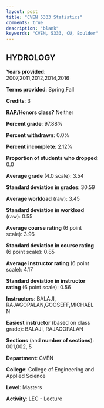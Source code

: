 ```yaml
---
layout: post
title: "CVEN 5333 Statistics"
comments: true
description: "blank"
keywords: "CVEN, 5333, CU, Boulder"
--- 
```

<head>
<script src="https://ajax.googleapis.com/ajax/libs/jquery/2.1.3/jquery.min.js"></script>
<script src="https://dl.dropboxusercontent.com/s/pc42nxpaw1ea4o9/highcharts.js?dl=0"></script>
<!-- <script src="../assets/js/highcharts.js"></script> -->
<style type="text/css">@font-face {
	font-family: "Bebas Neue";
	src: url(https://www.filehosting.org/file/details/544349/BebasNeue%20Regular.otf) format("opentype");
	}
	h1.Bebas { 
		font-family: "Bebas Neue", Verdana, Tahoma;
	}
</style>
</head>
<body>
	<div id="container" style="float: right; width: 45%; height: 88%; margin-left: 2.5%; margin-right: 2.5%;"></div>
	<script language="JavaScript">
		$(document).ready(function() {
		var chart = {type: 'column'};
		var title = {text: 'Grade Distribution'};
		var xAxis = {categories: ['A','B','C','D','F'],crosshair: true};
		var yAxis = {min: 0,title: {text: 'Percentage'}};
		var tooltip = {headerFormat: '<center><b><span style="font-size:20px">{point.key}</span></b></center>',
		               pointFormat: '<td style="padding:0"><b>{point.y:.1f}%</b></td>',
		               footerFormat: '</table>',shared: true,useHTML: true};
		var plotOptions = {column: {pointPadding: 0.0,borderWidth: 0}};  
		var credits = {enabled: false};var series= [{name: 'Percent',data: [59.52,40.48,0.0,0.0,0.0,]}];
		var json = {};
		json.chart = chart;
		json.title = title;
		json.tooltip = tooltip;
		json.xAxis = xAxis;
		json.yAxis = yAxis;  
		json.series = series;
		json.plotOptions = plotOptions;  
		json.credits = credits;
		$('#container').highcharts(json);
	});
	</script>
</body>
			   
## HYDROLOGY

**Years provided**: 2007,2011,2012,2014,2016

**Terms provided**: Spring,Fall

**Credits**: 3

**RAP/Honors class?** Neither

**Percent grade**: 97.88%

**Percent withdrawn**: 0.0%

**Percent incomplete**: 2.12%

**Proportion of students who dropped**: 0.0

**Average grade** (4.0 scale): 3.54

**Standard deviation in grades**: 30.59

**Average workload** (raw): 3.45

**Standard deviation in workload** (raw): 0.55

**Average course rating** (6 point scale): 3.96

**Standard deviation in course rating** (6 point scale): 0.85

**Average instructor rating** (6 point scale): 4.17

**Standard deviation in instructor rating** (6 point scale): 0.56

**Instructors**: BALAJI, RAJAGOPALAN,GOOSEFF,MICHAEL N

**Easiest instructor** (based on class grade): BALAJI, RAJAGOPALAN

**Sections** (and **number of sections**): 001,002, 5

**Department**: CVEN

**College**: College of Engineering and Applied Science

**Level**: Masters

**Activity**: LEC - Lecture